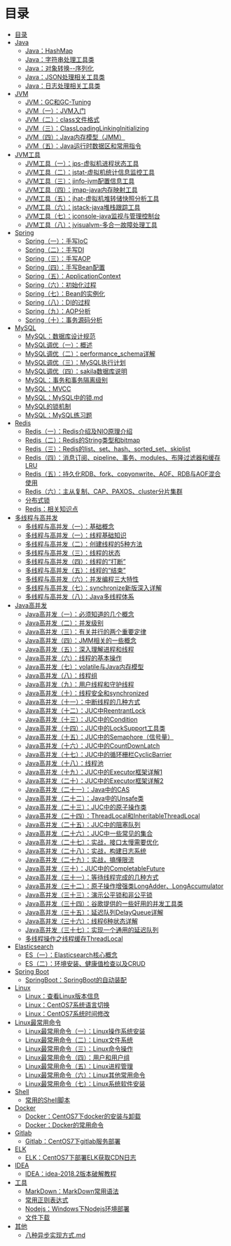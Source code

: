 # 目录

* [目录](README.md)
* [Java]()
  * [Java：HashMap](notes/Java：HashMap.md)
  * [Java：字符串处理工具类](notes/Java：字符串处理工具类.md)
  * [Java：对象转换--序列化](notes/Java：对象转换--序列化.md)
  * [Java：JSON处理相关工具类](notes/Java：JSON处理相关工具类.md)
  * [Java：日志处理相关工具类](notes/Java：日志处理相关工具类.md)
* [JVM]()
  * [JVM：GC和GC-Tuning](notes/JVM：GC和GC-Tuning.md)
  * [JVM（一）：JVM入门](notes/JVM（一）：JVM入门.md)
  * [JVM（二）：class文件格式](notes/JVM（二）：class文件格式.md)
  * [JVM（三）：ClassLoadingLinkingInitializing](notes/JVM（三）：ClassLoadingLinkingInitializing.md)
  * [JVM（四）：Java内存模型（JMM）](notes/JVM（四）：Java内存模型（JMM）.md)
  * [JVM（五）：Java运行时数据区和常用指令](notes/JVM（五）：Java运行时数据区和常用指令.md)
* [JVM工具]()
  * [JVM工具（一）：jps-虚拟机进程状态工具](notes/JVM工具（一）：jps-虚拟机进程状态工具.md)
  * [JVM工具（二）：jstat-虚拟机统计信息监控工具](notes/JVM工具（二）：jstat-虚拟机统计信息监控工具.md)
  * [JVM工具（三）：jinfo-jvm配置信息工具](notes/JVM工具（三）：jinfo-jvm配置信息工具.md)
  * [JVM工具（四）：jmap-java内存映射工具](notes/JVM工具（四）：jmap-java内存映射工具.md)
  * [JVM工具（五）：jhat-虚拟机堆转储快照分析工具](notes/JVM工具（五）：jhat-虚拟机堆转储快照分析工具.md)
  * [JVM工具（六）：jstack-java堆栈跟踪工具](notes/JVM工具（六）：jstack-java堆栈跟踪工具.md)
  * [JVM工具（七）：jconsole-java监视与管理控制台](notes/JVM工具（七）：jconsole-java监视与管理控制台.md)
  * [JVM工具（八）：jvisualvm-多合一故障处理工具](notes/JVM工具（八）：jvisualvm-多合一故障处理工具.md)
* [Spring]()
  * [Spring（一）：手写IoC](notes/Spring（一）：手写IoC.md)
  * [Spring（二）：手写DI](notes/Spring（二）：手写DI.md)
  * [Spring（三）：手写AOP](notes/Spring（三）：手写AOP.md)
  * [Spring（四）：手写Bean配置](notes/Spring（四）：手写Bean配置.md)
  * [Spring（五）：ApplicationContext](notes/Spring（五）：ApplicationContext.md)
  * [Spring（六）：初始化过程](notes/Spring（六）：初始化过程.md)
  * [Spring（七）：Bean的实例化](notes/Spring（七）：Bean的实例化.md)
  * [Spring（八）：DI的过程](notes/Spring（八）：DI的过程.md)
  * [Spring（九）：AOP分析](notes/Spring（九）：AOP分析.md)
  * [Spring（十）：事务源码分析](notes/Spring（十）：事务源码分析.md)
* [MySQL]()
  * [MySQL：数据库设计规范](notes/MySQL：数据库设计规范.md)
  * [MySQL调优（一）：概述](notes/MySQL调优（一）：概述.md)
  * [MySQL调优（二）：performance_schema详解](notes/MySQL调优（二）：performance_schema详解.md)
  * [MySQL调优（三）：MySQL执行计划](notes/MySQL调优（三）：MySQL执行计划.md)
  * [MySQL调优（四）：sakila数据库说明](notes/MySQL调优（四）：sakila数据库说明.md)
  * [MySQL：事务和事务隔离级别](notes/MySQL：事务和事务隔离级别.md)
  * [MySQL：MVCC](notes/MySQL：MVCC.md)
  * [MySQL：MySQL中的锁.md](notes/MySQL：MySQL中的锁.md)
  * [MySQL的锁机制](notes/MySQL的锁机制.md)
  * [MySQL：MySQL练习题](notes/MySQL：MySQL练习题.md)
* [Redis]()
  * [Redis（一）：Redis介绍及NIO原理介绍](notes/Redis（一）：Redis介绍及NIO原理介绍.md)
  * [Redis（二）：Redis的String类型和bitmap](notes/Redis（二）：Redis的String类型和bitmap.md)
  * [Redis（三）：Redis的list、set、hash、sorted_set、skiplist](notes/Redis（三）：Redis的list、set、hash、sorted_set、skiplist.md)
  * [Redis（四）：消息订阅、pipeline、事务、modules、布隆过滤器和缓存LRU](notes/Redis（四）：消息订阅、pipeline、事务、modules、布隆过滤器和缓存LRU.md)
  * [Redis（五）：持久化RDB、fork、copyonwrite、AOF、RDB与AOF混合使用](notes/Redis（五）：持久化RDB、fork、copyonwrite、AOF、RDB与AOF混合使用.md)
  * [Redis（六）：主从复制、CAP、PAXOS、cluster分片集群](notes/Redis（六）：主从复制、CAP、PAXOS、cluster分片集群.md)
  * [分布式锁](notes/分布式锁.md)
  * [Redis：相关知识点](notes/Redis：相关知识点.md)
* [多线程与高并发]()
  * [多线程与高并发（一）：基础概念](notes/多线程与高并发（一）：基础概念.md)
  * [多线程与高并发（一）：线程基础知识](notes/多线程与高并发（一）：线程基础知识.md)
  * [多线程与高并发（二）：创建线程的5种方法](notes/多线程与高并发（二）：创建线程的5种方法.md)
  * [多线程与高并发（三）：线程的状态](notes/多线程与高并发（三）：线程的状态.md)
  * [多线程与高并发（四）：线程的“打断”](notes/多线程与高并发（四）：线程的“打断”.md)
  * [多线程与高并发（五）：线程的“结束”](notes/多线程与高并发（五）：线程的“结束”.md)
  * [多线程与高并发（六）：并发编程三大特性](notes/多线程与高并发（六）：并发编程三大特性.md)
  * [多线程与高并发（七）：synchronize新版深入详解](notes/多线程与高并发（七）：synchronize新版深入详解.md)
  * [多线程与高并发（八）：Java多线程体系](notes/多线程与高并发（八）：Java多线程体系.md)
* [Java高并发]()
  * [Java高并发（一）：必须知道的几个概念](notes/Java高并发（一）：必须知道的几个概念.md)
  * [Java高并发（二）：并发级别](notes/Java高并发（二）：并发级别.md)
  * [Java高并发（三）：有关并行的两个重要定律](notes/Java高并发（三）：有关并行的两个重要定律.md)
  * [Java高并发（四）：JMM相关的一些概念](notes/Java高并发（四）：JMM相关的一些概念.md)
  * [Java高并发（五）：深入理解进程和线程](notes/Java高并发（五）：深入理解进程和线程.md)
  * [Java高并发（六）：线程的基本操作](notes/Java高并发（六）：线程的基本操作.md)
  * [Java高并发（七）：volatile与Java内存模型](notes/Java高并发（七）：volatile与Java内存模型.md)
  * [Java高并发（八）：线程组](notes/Java高并发（八）：线程组.md)
  * [Java高并发（九）：用户线程和守护线程](notes/Java高并发（九）：用户线程和守护线程.md)
  * [Java高并发（十）：线程安全和synchronized](notes/Java高并发（十）：线程安全和synchronized.md)
  * [Java高并发（十一）：中断线程的几种方式](notes/Java高并发（十一）：中断线程的几种方式.md)
  * [Java高并发（十二）：JUC中ReentrantLock](notes/Java高并发（十二）：JUC中ReentrantLock.md)
  * [Java高并发（十三）：JUC中的Condition](notes/Java高并发（十三）：JUC中的Condition.md)
  * [Java高并发（十四）：JUC中的LockSupport工具类](notes/Java高并发（十四）：JUC中的LockSupport工具类.md)
  * [Java高并发（十五）：JUC中的Semaphore（信号量）](notes/Java高并发（十五）：JUC中的Semaphore（信号量）.md)
  * [Java高并发（十六）：JUC中的CountDownLatch](notes/Java高并发（十六）：JUC中的CountDownLatch.md)
  * [Java高并发（十七）：JUC中的循环栅栏CyclicBarrier](notes/Java高并发（十七）：JUC中的循环栅栏CyclicBarrier.md)
  * [Java高并发（十八）：线程池](notes/Java高并发（十八）：线程池.md)
  * [Java高并发（十九）：JUC中的Executor框架详解1](notes/Java高并发（十九）：JUC中的Executor框架详解1.md)
  * [Java高并发（二十）：JUC中的Executor框架详解2](notes/Java高并发（二十）：JUC中的Executor框架详解2.md)
  * [Java高并发（二十一）：Java中的CAS](notes/Java高并发（二十一）：Java中的CAS.md)
  * [Java高并发（二十二）：Java中的Unsafe类](notes/Java高并发（二十二）：Java中的Unsafe类.md)
  * [Java高并发（二十三）：JUC中的原子操作类](notes/Java高并发（二十三）：JUC中的原子操作类.md)
  * [Java高并发（二十四）：ThreadLocal和InheritableThreadLocal](notes/Java高并发（二十四）：ThreadLocal和InheritableThreadLocal.md)
  * [Java高并发（二十五）：JUC中的阻塞队列](notes/Java高并发（二十五）：JUC中的阻塞队列.md)
  * [Java高并发（二十六）：JUC中一些常见的集合](notes/Java高并发（二十六）：JUC中一些常见的集合.md)
  * [Java高并发（二十七）：实战，接口太慢需要优化](notes/Java高并发（二十七）：实战，接口太慢需要优化.md)
  * [Java高并发（二十八）：实战，构建日志系统](notes/Java高并发（二十八）：实战，构建日志系统.md)
  * [Java高并发（二十九）：实战，搞懂限流](notes/Java高并发（二十九）：实战，搞懂限流.md)
  * [Java高并发（三十）：JUC中的CompletableFuture](notes/Java高并发（三十）：JUC中的CompletableFuture.md)
  * [Java高并发（三十一）：等待线程完成的几种方式](notes/Java高并发（三十一）：等待线程完成的几种方式.md)
  * [Java高并发（三十二）：原子操作增强类LongAdder、LongAccumulator](notes/Java高并发（三十二）：原子操作增强类LongAdder、LongAccumulator.md)
  * [Java高并发（三十三）：演示公平锁和非公平锁](notes/Java高并发（三十三）：演示公平锁和非公平锁.md)
  * [Java高并发（三十四）：谷歌提供的一些好用的并发工具类](notes/Java高并发（三十四）：谷歌提供的一些好用的并发工具类.md)
  * [Java高并发（三十五）：延迟队列DelayQueue详解](notes/Java高并发（三十五）：延迟队列DelayQueue详解.md)
  * [Java高并发（三十六）：线程6种状态详解](notes/Java高并发（三十六）：线程6种状态详解.md)
  * [Java高并发（三十七）：实现一个通用的延迟队列](notes/Java高并发（三十七）：实现一个通用的延迟队列.md)
  * [多线程操作之线程缓存ThreadLocal](notes/多线程操作之线程缓存ThreadLocal.md)
* [Elasticsearch]()
  * [ES（一）：Elasticsearch核心概念](notes/ES（一）：Elasticsearch核心概念.md)
  * [ES（二）：环境安装、健康值检查以及CRUD](notes/ES（二）：环境安装、健康值检查以及CRUD.md)
* [Spring Boot]()
  * [SpringBoot：SpringBoot的自动装配](notes/SpringBoot：SpringBoot的自动装配.md)
* [Linux]()
  * [Linux：查看Linux版本信息](notes/Linux：查看Linux版本信息.md)
  * [Linux：CentOS7系统语言切换](notes/Linux：CentOS7系统语言切换.md)
  * [Linux：CentOS7系统时间修改](notes/Linux：CentOS7系统时间修改.md)
* [Linux最常用命令]()
  * [Linux最常用命令（一）：Linux操作系统安装](notes/Linux最常用命令（一）：Linux操作系统安装.md)
  * [Linux最常用命令（二）：Linux文件系统](notes/Linux最常用命令（二）：Linux文件系统.md)
  * [Linux最常用命令（三）：Linux命令操作](notes/Linux最常用命令（三）：Linux命令操作.md)
  * [Linux最常用命令（四）：用户和用户组](notes/Linux最常用命令（四）：用户和用户组.md)
  * [Linux最常用命令（五）：Linux进程管理](notes/Linux最常用命令（五）：Linux进程管理.md)
  * [Linux最常用命令（六）：Linux其他常用命令](notes/Linux最常用命令（六）：Linux其他常用命令.md)
  * [Linux最常用命令（七）：Linux系统软件安装](notes/Linux最常用命令（七）：Linux系统软件安装.md)
* [Shell]()
  * [常用的Shell脚本](notes/常用的Shell脚本.md)
* [Docker]()
  * [Docker：CentOS7下docker的安装与卸载](notes/Docker：CentOS7下docker的安装与卸载.md)
  * [Docker：Docker的常用命令](notes/Docker：Docker的常用命令.md)
* [Gitlab]()
  * [Gitlab：CentOS7下gitlab服务部署](notes/Gitlab：CentOS7下gitlab服务部署.md)
* [ELK]()
  * [ELK：CentOS7下部署ELK获取CDN日志](notes/ELK：CentOS7下部署ELK获取CDN日志.md)
* [IDEA]()
  * [IDEA：idea-2018.2版本破解教程](notes/IDEA：idea-2018.2版本破解教程.md)
* [工具]()
  * [MarkDown：MarkDown常用语法](notes/MarkDown：MarkDown常用语法.md)
  * [常用正则表达式](notes/常用正则表达式.md)
  * [Nodejs：Windows下Nodejs环境部署](notes/Nodejs：Windows下Nodejs环境部署.md)
  * [文件下载](notes/文件下载.md)
* [其他]()
  * [八种异步实现方式.md](notes/八种异步实现方式.md)

